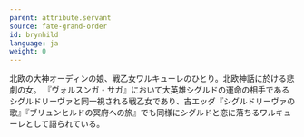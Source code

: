 ```yaml
---
parent: attribute.servant
source: fate-grand-order
id: brynhild
language: ja
weight: 0
---
```


北欧の大神オーディンの娘、戦乙女ワルキューレのひとり。北欧神話に於ける悲劇の女。
『ヴォルスンガ・サガ』において大英雄シグルドの運命の相手であるシグルドリーヴァと同一視される戦乙女であり、古エッダ『シグルドリーヴァの歌』『ブリュンヒルドの冥府への旅』でも同様にシグルドと恋に落ちるワルキューレとして語られている。
